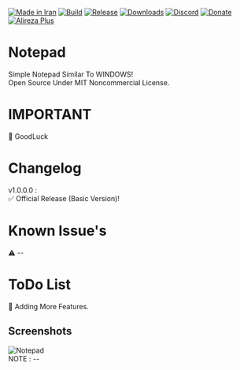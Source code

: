 [![Made in Iran](https://img.shields.io/badge/made_in-iran-ffd700.svg?labelColor=0057b7)](https://github.com/AlirezaPlusOfficial)
[![Build](https://img.shields.io/github/actions/workflow/status/AlirezaPlusOfficial/Notepad/main.yml?branch=master)](https://github.com/AlirezaPlusOfficial/Notepad/actions)
[![Release](https://img.shields.io/github/release/AlirezaPlusOfficial/Notepad.svg)](https://github.com/AlirezaPlusOfficial/Notepad/releases)
[![Downloads](https://img.shields.io/github/downloads/AlirezaPlusOfficial/Notepad/total.svg)](https://github.com/AlirezaPlusOfficial/Notepad/releases)
[![Discord](https://img.shields.io/discord/796410664460877865?label=discord)](https://discord.gg/tUa4V9S3MF)
[![Donate](https://img.shields.io/badge/donate-$$$-8a2be2.svg)](#)
[![Alireza Plus](https://img.shields.io/badge/Alireza-Plus-e4181c.svg?labelColor=0000ff)](#)

# Notepad
Simple Notepad Similar To WINDOWS!
<br>
Open Source Under MIT Noncommercial License.
# IMPORTANT
🔰 GoodLuck 
# Changelog
v1.0.0.0 : <br>
✅ Official Release (Basic Version)!
# Known Issue's
⚠ --
# ToDo List
💢 Adding More Features.
## Screenshots
![Notepad](Screenshots/SS1.png)
<br>
NOTE : --
